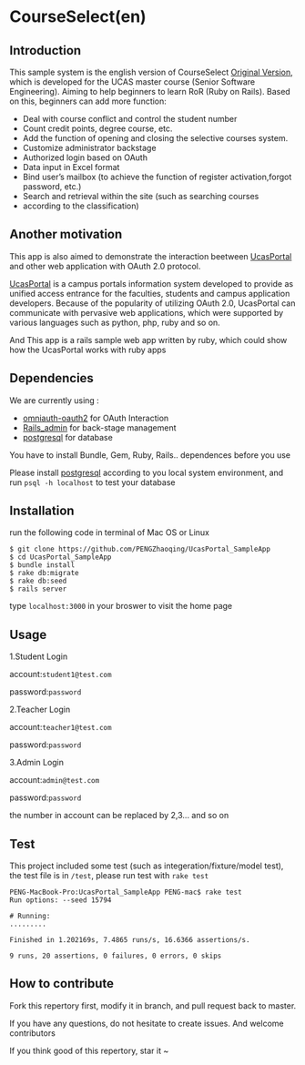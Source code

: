 # CourseSelect(en) 

## Introduction

This sample system is the english version of CourseSelect [Original Version](https://github.com/PENGZhaoqing/CourseSelect), which is developed for the UCAS master course (Senior Software Engineering). Aiming to help beginners to learn RoR (Ruby on Rails).
Based on this, beginners can add more function:

* Deal with course conflict and control the student number
* Count credit points, degree course, etc.
* Add the function of opening and closing the selective courses system.
* Customize administrator backstage
* Authorized login based on OAuth
* Data input in Excel format
* Bind user’s mailbox (to achieve the function of register activation,forgot password, etc.)
* Search and retrieval within the site (such as searching courses 
* according to the classification)

## Another motivation 

This app is also aimed to demonstrate the interaction beetween [UcasPortal](https://github.com/PENGZhaoqing/UcasPortal) and other web application with OAuth 2.0 protocol. 

[UcasPortal](https://github.com/PENGZhaoqing/UcasPortal) is a campus portals information system developed to provide as unified access entrance for the faculties, students and campus application developers. Because of the popularity of utilizing  OAuth 2.0, UcasPortal can communicate with pervasive web applications, which were supported by various languages such as python, php, ruby and so on.

And This app is a rails sample web app written by ruby, which could show how the UcasPortal works with ruby apps

## Dependencies

We are currently using :

* [omniauth-oauth2](https://github.com/intridea/omniauth-oauth2) for OAuth Interaction
* [Rails_admin](https://github.com/sferik/rails_admin) for back-stage management
* [postgresql](http://postgresapp.com/) for database

You have to install Bundle, Gem, Ruby, Rails.. dependences before you use

Please install [postgresql](https://devcenter.heroku.com/articles/heroku-postgresql#local-setup) according to you local system environment, and run `psql -h localhost` to test your database


## Installation

run the following code in terminal of Mac OS or Linux 

```
$ git clone https://github.com/PENGZhaoqing/UcasPortal_SampleApp
$ cd UcasPortal_SampleApp
$ bundle install
$ rake db:migrate
$ rake db:seed
$ rails server
```

type `localhost:3000` in your broswer to visit the home page

## Usage

1.Student Login

account:`student1@test.com`

password:`password`

2.Teacher Login

account:`teacher1@test.com`

password:`password`

3.Admin Login

account:`admin@test.com`

password:`password`

the number in account can be replaced by 2,3... and so on

## Test

This project included some test (such as integeration/fixture/model test), the test file is in `/test`, please run test with `rake test`

```
PENG-MacBook-Pro:UcasPortal_SampleApp PENG-mac$ rake test
Run options: --seed 15794

# Running:
.........

Finished in 1.202169s, 7.4865 runs/s, 16.6366 assertions/s.

9 runs, 20 assertions, 0 failures, 0 errors, 0 skips
```


## How to contribute

Fork this repertory first, modify it in branch, and pull request back to master. 

If you have any questions, do not hesitate to create issues. And welcome contributors

If you think good of this repertory, star it ~



